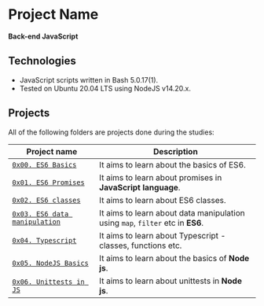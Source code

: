 # Project Name
**Back-end JavaScript**



## Technologies
* JavaScript scripts written in Bash 5.0.17(1).
* Tested on Ubuntu 20.04 LTS using NodeJS v14.20.x.

## Projects
All of the following folders are projects done during the studies:

| Project name | Description |
| ------------ | ----------- |
| [`0x00. ES6 Basics`](https://github.com/wendymunyasi/alx-backend-javascript/tree/master/0x00-ES6_basic) | It aims to learn about the basics of ES6.|
| [`0x01. ES6 Promises`](https://github.com/wendymunyasi/alx-backend-javascript/tree/master/0x01-ES6_promise) | It aims to learn about promises in **JavaScript language**.|
| [`0x02. ES6 classes`](https://github.com/wendymunyasi/alx-backend-javascript/tree/master/0x02-ES6_classes) | It aims to learn about ES6 classes.|
| [`0x03. ES6 data manipulation`](https://github.com/wendymunyasi/alx-backend-javascript/tree/master/0x03-ES6_data_manipulation) | It aims to learn about data manipulation using `map`, `filter` etc in **ES6**.|
| [`0x04. Typescript`](https://github.com/wendymunyasi/alx-backend-javascript/tree/master/0x04-TypeScript) | It aims to learn about Typescript - classes, functions etc.|
| [`0x05. NodeJS Basics`](https://github.com/wendymunyasi/alx-backend-javascript/tree/master/0x05-Node_JS_basic) | It aims to learn about the basics of **Node js**.|
| [`0x06. Unittests in JS`](https://github.com/wendymunyasi/alx-backend-javascript/tree/master/0x06-unittests_in_js) | It aims to learn about unittests in **Node js**.|
